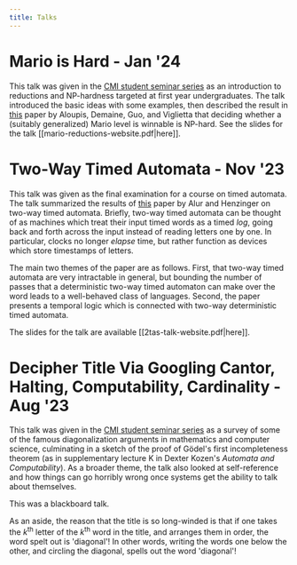 ```yaml
---
title: Talks
---
```

# Mario is Hard - Jan '24

This talk was given in the [CMI student seminar series](https://sites.google.com/view/cmistudentseminars/home) as an introduction to reductions and NP-hardness targeted at first year undergraduates. The talk introduced the basic ideas with some examples, then described the result in [this](https://arxiv.org/pdf/1203.1895) paper by Aloupis, Demaine, Guo, and Viglietta that deciding whether a (suitably generalized) Mario level is winnable is NP-hard. See the slides for the talk [[mario-reductions-website.pdf|here]].

# Two-Way Timed Automata - Nov '23

This talk was given as the final examination for a course on timed automata. The talk summarized the results of [this](https://www.cis.upenn.edu/~alur/Focs92.html) paper by Alur and Henzinger on two-way timed automata. Briefly, two-way timed automata can be thought of as machines which treat their input timed words as a timed _log_, going back and forth across the input instead of reading letters one by one. In particular, clocks no longer _elapse_ time, but rather function as devices which store timestamps of letters.

The main two themes of the paper are as follows. First, that two-way timed automata are very intractable in general, but bounding the number of passes that a deterministic two-way timed automaton can make over the word leads to a well-behaved class of languages. Second, the paper presents a temporal logic which is connected with two-way deterministic timed automata.

The slides for the talk are available [[2tas-talk-website.pdf|here]].

# Decipher Title Via Googling Cantor, Halting, Computability, Cardinality - Aug '23

This talk was given in the [CMI student seminar series](https://sites.google.com/view/cmistudentseminars/home) as a survey of some of the famous diagonalization arguments in mathematics and computer science, culminating in a sketch of the proof of Gödel's first incompleteness theorem (as in supplementary lecture K in Dexter Kozen's _Automata and Computability_). As a broader theme, the talk also looked at self-reference and how things can go horribly wrong once systems get the ability to talk about themselves.

This was a blackboard talk.

As an aside, the reason that the title is so long-winded is that if one takes the $k^{\text{th}}$ letter of the $k^{\text{th}}$ word in the title, and arranges them in order, the word spelt out is 'diagonal'! In other words, writing the words one below the other, and circling the diagonal, spells out the word 'diagonal'!
